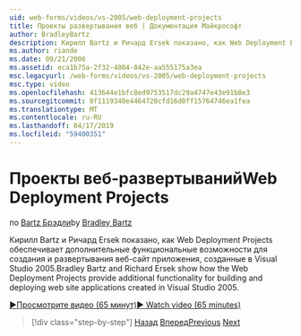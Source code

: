 ```yaml
---
uid: web-forms/videos/vs-2005/web-deployment-projects
title: Проекты развертывания веб | Документация Майкрософт
author: BradleyBartz
description: Кирилл Bartz и Ричард Ersek показано, как Web Deployment Projects обеспечивает дополнительные функциональные возможности для построения и создать развертывание приложений на веб-сайт...
ms.author: riande
ms.date: 09/21/2006
ms.assetid: eca1b75a-2f32-4004-842e-aa555175a3ea
msc.legacyurl: /web-forms/videos/vs-2005/web-deployment-projects
msc.type: video
ms.openlocfilehash: 413644e1bfc8ed9753517dc29a4747e43e91b8e3
ms.sourcegitcommit: 0f1119340e4464720cfd16d0ff15764746ea1fea
ms.translationtype: MT
ms.contentlocale: ru-RU
ms.lasthandoff: 04/17/2019
ms.locfileid: "59400351"
---
```

# <a name="web-deployment-projects"></a><span data-ttu-id="ac2e2-103">Проекты веб-развертываний</span><span class="sxs-lookup"><span data-stu-id="ac2e2-103">Web Deployment Projects</span></span>

<span data-ttu-id="ac2e2-104">по [Bartz Брэдли](https://github.com/BradleyBartz)</span><span class="sxs-lookup"><span data-stu-id="ac2e2-104">by [Bradley Bartz](https://github.com/BradleyBartz)</span></span>

<span data-ttu-id="ac2e2-105">Кирилл Bartz и Ричард Ersek показано, как Web Deployment Projects обеспечивает дополнительные функциональные возможности для создания и развертывания веб-сайт приложения, созданные в Visual Studio 2005.</span><span class="sxs-lookup"><span data-stu-id="ac2e2-105">Bradley Bartz and Richard Ersek show how the Web Deployment Projects provide additional functionality for building and deploying web site applications created in Visual Studio 2005.</span></span>

[<span data-ttu-id="ac2e2-106">&#9654;Просмотрите видео (65 минут)</span><span class="sxs-lookup"><span data-stu-id="ac2e2-106">&#9654; Watch video (65 minutes)</span></span>](https://channel9.msdn.com/Blogs/ASP-NET-Site-Videos/web-deployment-projects)

> [!div class="step-by-step"]
> <span data-ttu-id="ac2e2-107">[Назад](how-do-i-enable-code-coverage-and-profiling-in-production-applications.md)
> [Вперед](web-application-projects-web-deployment-projects.md)</span><span class="sxs-lookup"><span data-stu-id="ac2e2-107">[Previous](how-do-i-enable-code-coverage-and-profiling-in-production-applications.md)
[Next](web-application-projects-web-deployment-projects.md)</span></span>
